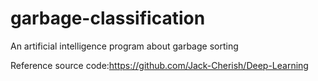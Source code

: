 # garbage-classification
An artificial intelligence program about garbage sorting

Reference source code:https://github.com/Jack-Cherish/Deep-Learning
